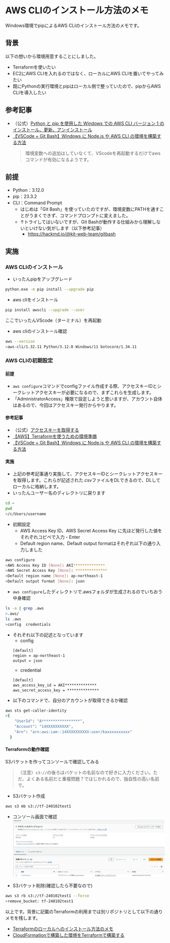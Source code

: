 # AWS CLIのインストール方法のメモ
Windows環境でpipによるAWS CLIのインストール方法のメモです。
## 背景
以下の想いから環境用意することにしました。
* Terraformを使いたい
* EC2にAWS CLIを入れるのではなく、ローカルにAWS CLIを置いてやってみたい
* 既にPythonの実行環境とpipはローカル側で整っていたので、pipからAWS CLIを導入したい
## 参考記事
* （公式）[Python と pip を使用した Windows での AWS CLI バージョン 1 のインストール、更新、アンインストール](https://docs.aws.amazon.com/ja_jp/cli/v1/userguide/install-windows.html#awscli-install-windows-pip)
* [【VSCode + Git Bash】Windows に Node.js や AWS CLI の環境を構築する方法](https://blog.css-net.co.jp/entry/dev-environment-windows#2-3-1-AWS-CLI-%E3%82%A4%E3%83%B3%E3%82%B9%E3%83%88%E3%83%BC%E3%83%AB)
  >環境変数への追加はしていなくて、VScodeを再起動するだけでawsコマンドが有効になるようです。

## 前提
* Python：3.12.0
* pip：23.3.2
* CLI：Command Prompt
  * はじめは「Git Bash」を使っていたのですが、環境変数にPATHを通すことがうまくできず、コマンドプロンプトに変えました。
  * ↑トライしてはいないですが、Git Bashが動作する仕組みから理解しないといけない気がします（以下参考記事）
    * https://hackmd.io/@kit-web-team/gitbash



## 実施
### AWS CLIのインストール
* いったんpipをアップグレード
```bash
python.exe -m pip install --upgrade pip
```
* aws cliをインストール
```bash
pip install awscli --upgrade --user
```
ここでいったんVScode（ターミナル）を再起動

* aws cliのインストール確認
```bash
aws --version
>aws-cli/1.32.11 Python/3.12.0 Windows/11 botocore/1.34.11
```

### AWS CLIの初期設定
#### 前提
* `aws configure`コマンドでconfigファイル作成する際、アクセスキーIDとシークレットアクセスキーが必要になるので、まずこれらを生成します。
* 「AdministratorAccess」権限で設定しようと思いますが、アカウント自体はあるので、今回はアクセスキー発行からやります。
#### 参考記事
* （公式）[アクセスキーを取得する](https://docs.aws.amazon.com/ja_jp/cli/latest/userguide/cli-authentication-user.html#cli-authentication-user-get)
* [【AWS】Terraformを使うための環境準備](https://cloud5.jp/saitou-terraform-start/)
* [【VSCode + Git Bash】Windows に Node.js や AWS CLI の環境を構築する方法](https://blog.css-net.co.jp/entry/dev-environment-windows#2-3-1-AWS-CLI-%E3%82%A4%E3%83%B3%E3%82%B9%E3%83%88%E3%83%BC%E3%83%AB)

#### 実施
* 上記の参考記事通り実施して、アクセスキーIDとシークレットアクセスキーを取得します。これらが記述された.csvファイルをDLできるので、DLしてローカルに格納します。
* いったんユーザー名のディレクトリに戻ります
```bash
cd ~
pwd
>/c/Users/username
```
* 初期設定
  * AWS Access Key ID、AWS Secret Access Key に先ほど発行した値をそれぞれコピペで入力・Enter
  * Default region name、Default output formatはそれぞれ以下の通り入力しました
```bash
aws configure
>AWS Access Key ID [None]: AKI**************
>AWS Secret Access Key [None]: **************
>Default region name [None]: ap-northeast-1
>Default output format [None]: json
```
* `aws configure`したディレクトリで.awsフォルダが生成されるのでいちおう中身確認
```bash
ls -a | grep .aws
>.aws/
ls .aws
>config  credentials
```
* それぞれ以下の記述となっています
  * config
  ```sh:config
  [default]
  region = ap-northeast-1
  output = json
  ```
  * credential
  ```sh:credential
  [default]
  aws_access_key_id = AKI**************
  aws_secret_access_key = **************
  ```
* 以下のコマンドで、自分のアカウントが取得できるか確認
```bash
aws sts get-caller-identity
>{
    "UserId": "A*****************",
    "Account": "14XXXXXXXXXX",
    "Arn": "arn:aws:iam::14XXXXXXXXXX:user/kaxxxxxxxxxx"
  }
```

#### Terraformの動作確認
S3バケットを作ってコンソールで確認してみる
>（注意）`s3://`の後ろはバケットの名前なので好きに入力ください。ただ、よくある名前だと重複問題？ではじかれるので、独自性の高い名前で。
* S3バケット作成
```bash
aws s3 mb s3://tf-240102test1
```
* コンソール画面で確認
![S3バケットコンソール確認](AWSCLIで作ったS3バケットコンソール確認.png)

* S3バケット削除(確認したら不要なので)
```bash
aws s3 rb s3://tf-240102test1 --force
>remove_bucket: tf-240102test1
```

以上です。背景に記載のTerraformの利用までは別リポジトリとして以下の通りメモを残します。
* [Terraformのローカルへのインストール方法のメモ](https://github.com/kawasaki8108/Terraform_Install)
* [CloudFormationで構築した環境をTerraformで構築する](https://github.com/kawasaki8108/tf-raisetech-lec10cfn)

